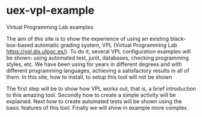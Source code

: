 # uex-vpl-example
Virtual Programming Lab examples 

The aim of this site is to show the experience of using an existing black-box-based automatic grading system, VPL (Virtual Programming Lab https://vpl.dis.ulpgc.es/). To do it, several VPL configuration examples will be shown: using automated test, junit, databases, checking programming styles, etc. We have been using for years in different degrees and with different programming languages, achieving a satisfactory results in all of them. In this site, how to install, to setup this tool will not be shown

The first step will be to show how VPL works out, that is, a brief introduction to this amazing tool. Secondly how to create a simple activity will be explained. Next how to create automated tests will be shown using the basic features of this tool. Finally we will show in example more complex. 


